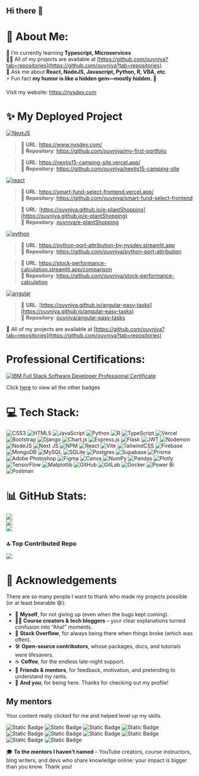 ## Hi there 👋

<!--
**ouyniya/ouyniya** is a ✨ _special_ ✨ repository because its `README.md` (this file) appears on your GitHub profile.

Here are some ideas to get you started:

- 🔭 I’m currently working on ...
- 🌱 I’m currently learning ...
- 👯 I’m looking to collaborate on ...
- 🤔 I’m looking for help with ...
- 💬 Ask me about ...
- 📫 How to reach me: ...
- 😄 Pronouns: ...
- ⚡ Fun fact: ...
-->

# 💫 About Me:
🌱 I’m currently learning **Typescript, Microservices**<br>👨‍💻 All of my projects are available at [https://github.com/ouyniya?tab=repositories](https://github.com/ouyniya?tab=repositories)<br> 💬 Ask me about **React, NodeJS, Javascript, Python, R, VBA, etc.**<br>⚡ Fun fact **my humor is like a hidden gem—mostly hidden. 🥹**  

Visit my website: https://nysdev.com 


# ✨ My Deployed Project

[![NextJS](https://img.shields.io/badge/My%20Project-NextJS-%2302e69d?style=for-the-badge&logo=javascript&logoColor=white)](https://github.com/stars/ouyniya/lists)

> 🔗 **URL**: https://www.nysdev.com/  
> 📁 **Repository**: https://github.com/ouyniya/my-first-portfolio  

> 🔗 **URL**: https://nextjs15-camping-site.vercel.app/  
> 📁 **Repository**: https://github.com/ouyniya/nextjs15-camping-site  


[![react](https://img.shields.io/badge/My%20Project-React-%2300c2f2?style=for-the-badge&logo=react&logoColor=white)](https://github.com/stars/ouyniya/lists/react)

> 🔗 **URL**: https://smart-fund-select-frontend.vercel.app/  
> 📁 **Repository**: https://github.com/ouyniya/smart-fund-select-frontend  

> 🔗 **URL**: [https://ouyniya.github.io/e-plantShopping](https://ouyniya.github.io/e-plantShopping)  
> 📁 **Repository**: [ouyniya/e-plantShopping](https://github.com/ouyniya/e-plantShopping.git)


[![python](https://img.shields.io/badge/My%20Project-Python-%23e8c801?style=for-the-badge&logo=python&logoColor=white)](https://github.com/ouyniya)

> 🔗 **URL**: https://python-port-attribution-by-nysdev.streamlit.app  
> 📁 **Repository**: https://github.com/ouyniya/python-port-attribution  

> 🔗 **URL**: https://stock-performance-calculation.streamlit.app/comparison  
> 📁 **Repository**: https://github.com/ouyniya/stock-performance-calculation  


[![angular](https://img.shields.io/badge/My%20Project-Angular-%23bf0079?style=for-the-badge&logo=angular&logoColor=white)](https://github.com/stars/ouyniya/lists/angular)

> 🔗 **URL**: [https://ouyniya.github.io/angular-easy-tasks](https://ouyniya.github.io/angular-easy-tasks)  
> 📁 **Repository**: [ouyniya/angular-easy-tasks](https://github.com/ouyniya/angular-easy-tasks.git)



🩵 All of my projects are available at [https://github.com/ouyniya?tab=repositories](https://github.com/ouyniya?tab=repositories)

# Professional Certifications:
[![IBM Full Stack Software Developer Professional Certificate](https://i.imgur.com/MEnUTri.png)](https://coursera.org/share/f5f78e51d9084337deff2f5aaf25f827)

Click [here](https://www.credly.com/users/niya-somkerd) to view all the other badges

# 💻 Tech Stack:
![CSS3](https://img.shields.io/badge/css3-%231572B6.svg?style=for-the-badge&logo=css3&logoColor=white) ![HTML5](https://img.shields.io/badge/html5-%23E34F26.svg?style=for-the-badge&logo=html5&logoColor=white) ![JavaScript](https://img.shields.io/badge/javascript-%23323330.svg?style=for-the-badge&logo=javascript&logoColor=%23F7DF1E) ![Python](https://img.shields.io/badge/python-3670A0?style=for-the-badge&logo=python&logoColor=ffdd54) ![R](https://img.shields.io/badge/r-%23276DC3.svg?style=for-the-badge&logo=r&logoColor=white) ![TypeScript](https://img.shields.io/badge/typescript-%23007ACC.svg?style=for-the-badge&logo=typescript&logoColor=white) ![Vercel](https://img.shields.io/badge/vercel-%23000000.svg?style=for-the-badge&logo=vercel&logoColor=white) ![Bootstrap](https://img.shields.io/badge/bootstrap-%238511FA.svg?style=for-the-badge&logo=bootstrap&logoColor=white) ![Django](https://img.shields.io/badge/django-%23092E20.svg?style=for-the-badge&logo=django&logoColor=white) ![Chart.js](https://img.shields.io/badge/chart.js-F5788D.svg?style=for-the-badge&logo=chart.js&logoColor=white) ![Express.js](https://img.shields.io/badge/express.js-%23404d59.svg?style=for-the-badge&logo=express&logoColor=%2361DAFB) ![Flask](https://img.shields.io/badge/flask-%23000.svg?style=for-the-badge&logo=flask&logoColor=white) ![JWT](https://img.shields.io/badge/JWT-black?style=for-the-badge&logo=JSON%20web%20tokens) ![Nodemon](https://img.shields.io/badge/NODEMON-%23323330.svg?style=for-the-badge&logo=nodemon&logoColor=%BBDEAD) ![NodeJS](https://img.shields.io/badge/node.js-6DA55F?style=for-the-badge&logo=node.js&logoColor=white) ![Next JS](https://img.shields.io/badge/Next-black?style=for-the-badge&logo=next.js&logoColor=white) ![NPM](https://img.shields.io/badge/NPM-%23CB3837.svg?style=for-the-badge&logo=npm&logoColor=white) ![React](https://img.shields.io/badge/react-%2320232a.svg?style=for-the-badge&logo=react&logoColor=%2361DAFB) ![Vite](https://img.shields.io/badge/vite-%23646CFF.svg?style=for-the-badge&logo=vite&logoColor=white) ![TailwindCSS](https://img.shields.io/badge/tailwindcss-%2338B2AC.svg?style=for-the-badge&logo=tailwind-css&logoColor=white) ![Firebase](https://img.shields.io/badge/firebase-a08021?style=for-the-badge&logo=firebase&logoColor=ffcd34) ![MongoDB](https://img.shields.io/badge/MongoDB-%234ea94b.svg?style=for-the-badge&logo=mongodb&logoColor=white) ![MySQL](https://img.shields.io/badge/mysql-4479A1.svg?style=for-the-badge&logo=mysql&logoColor=white) ![SQLite](https://img.shields.io/badge/sqlite-%2307405e.svg?style=for-the-badge&logo=sqlite&logoColor=white) ![Postgres](https://img.shields.io/badge/postgres-%23316192.svg?style=for-the-badge&logo=postgresql&logoColor=white) ![Supabase](https://img.shields.io/badge/Supabase-3ECF8E?style=for-the-badge&logo=supabase&logoColor=white) ![Prisma](https://img.shields.io/badge/Prisma-3982CE?style=for-the-badge&logo=Prisma&logoColor=white) ![Adobe Photoshop](https://img.shields.io/badge/adobe%20photoshop-%2331A8FF.svg?style=for-the-badge&logo=adobe%20photoshop&logoColor=white) ![Figma](https://img.shields.io/badge/figma-%23F24E1E.svg?style=for-the-badge&logo=figma&logoColor=white) ![Canva](https://img.shields.io/badge/Canva-%2300C4CC.svg?style=for-the-badge&logo=Canva&logoColor=white) ![NumPy](https://img.shields.io/badge/numpy-%23013243.svg?style=for-the-badge&logo=numpy&logoColor=white) ![Pandas](https://img.shields.io/badge/pandas-%23150458.svg?style=for-the-badge&logo=pandas&logoColor=white) ![Plotly](https://img.shields.io/badge/Plotly-%233F4F75.svg?style=for-the-badge&logo=plotly&logoColor=white) ![TensorFlow](https://img.shields.io/badge/TensorFlow-%23FF6F00.svg?style=for-the-badge&logo=TensorFlow&logoColor=white) ![Matplotlib](https://img.shields.io/badge/Matplotlib-%23ffffff.svg?style=for-the-badge&logo=Matplotlib&logoColor=black) ![GitHub](https://img.shields.io/badge/github-%23121011.svg?style=for-the-badge&logo=github&logoColor=white) ![GitLab](https://img.shields.io/badge/gitlab-%23181717.svg?style=for-the-badge&logo=gitlab&logoColor=white) ![Docker](https://img.shields.io/badge/docker-%230db7ed.svg?style=for-the-badge&logo=docker&logoColor=white) ![Power Bi](https://img.shields.io/badge/power_bi-F2C811?style=for-the-badge&logo=powerbi&logoColor=black) ![Postman](https://img.shields.io/badge/Postman-FF6C37?style=for-the-badge&logo=postman&logoColor=white)

# 📊 GitHub Stats:
![](https://github-readme-stats.vercel.app/api?username=ouyniya&theme=ambient_gradient&hide_border=true&include_all_commits=true&count_private=true&rank_icon=github)<br/>
![](https://nirzak-streak-stats.vercel.app/?user=ouyniya&theme=default&hide_border=true)<br/>
![](https://github-readme-stats.vercel.app/api/top-langs/?username=ouyniya&theme=default&hide_border=true&include_all_commits=true&count_private=true&layout=compact)

### 🔝 Top Contributed Repo
![](https://github-contributor-stats.vercel.app/api?username=ouyniya&limit=5&theme=default&combine_all_yearly_contributions=true&hide_border=true)

# 🙏 Acknowledgements
There are so many people I want to thank who made my projects possible (or at least bearable 😄):  
- 🧠  **Myself**, for not giving up (even when the bugs kept coming).
- 🧑‍🏫 **Course creators & tech bloggers** – your clear explanations turned confusion into “Aha!” moments.
- 💬 **Stack Overflow**, for always being there when things broke (which was often).  
- 🛠️ **Open-source contributors**, whose packages, docs, and tutorials were lifesavers.  
- ☕ **Coffee**, for the endless late-night support.  
- 👯 **Friends & mentors**, for feedback, motivation, and pretending to understand my rants.  
- 👀 **And you**, for being here. Thanks for checking out my profile!

## My mentors
Your content really clicked for me and helped level up my skills.  
  
![Static Badge](https://img.shields.io/badge/GitHub-tratchapong-gray?style=flat&logo=github&color=%23eee&link=https%3A%2F%2Fgithub.com%2Ftratchapong)
![Static Badge](https://img.shields.io/badge/youtube-roitaidev-red?style=flat&logo=youtube&color=%23FF0000&link=https%3A%2F%2Fwww.youtube.com%2F%40roitai-dev)
![Static Badge](https://img.shields.io/badge/GitHub-supersimpledev-gray?style=flat&logo=github&color=%23eee&link=https%3A%2F%2Fgithub.com%2Fsupersimpledev)
![Static Badge](https://img.shields.io/badge/GitHub-mschwarzmueller-gray?style=flat&logo=github&color=%23eee&link=https%3A%2F%2Fgithub.com%2Fmschwarzmueller)
![Static Badge](https://img.shields.io/badge/GitHub-aneagoie-gray?style=flat&logo=github&color=%23eee&link=https%3A%2F%2Fgithub.com%2Faneagoie%2F)
![Static Badge](https://img.shields.io/badge/GitHub-lydiahallie-gray?style=flat&logo=github&color=%23eee&link=https%3A%2F%2Fgithub.com%2Flydiahallie)
![Static Badge](https://img.shields.io/badge/youtube-hnasr-gray?style=flat&logo=youtube&color=%23FF0000&link=https%3A%2F%2Fwww.youtube.com%2F%40hnasr)
![Static Badge](https://img.shields.io/badge/youtube-mikelopster-gray?style=flat&logo=youtube&color=%23FF0000&link=https%3A%2F%2Fwww.youtube.com%2F%40mikelopster)
![Static Badge](https://img.shields.io/badge/youtube-BroCodez-gray?style=flat&logo=youtube&color=%23FF0000&link=https%3A%2F%2Fwww.youtube.com%2F%40BroCodez)
![Static Badge](https://img.shields.io/badge/facebook-DevNest-gray?style=flat&logo=facebook&color=%230866FF&link=https%3A%2F%2Fwww.facebook.com%2Fprofile.php%3Fid%3D61573044442902)

🎓 **To the mentors I haven’t named** – YouTube creators, course instructors, blog writers, and devs who share knowledge online: your impact is bigger than you know. Thank you!


<!-- Proudly created with GPRM ( https://gprm.itsvg.in ) -->

